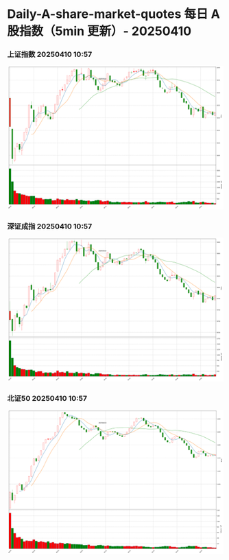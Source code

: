 
# Daily-A-share-market-quotes 每日 A 股指数（5min 更新）- 20250410

### 上证指数 20250410 10:57
![](./fig/2025/4/20250410-sh000001.png)

### 深证成指 20250410 10:57
![](./fig/2025/4/20250410-sz399001.png)

### 北证50 20250410 10:57
![](./fig/2025/4/20250410-bj899050.png)
